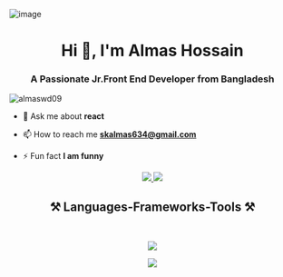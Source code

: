 ![image](https://github.com/AlmasWD09/AlmasWD09/assets/155298800/2d7776f1-feb2-4de2-93e6-0ec9acee5418)
<h1 align="center">Hi 👋, I'm Almas Hossain</h1>
<h3 align="center">A Passionate Jr.Front End Developer from Bangladesh</h3>
<p align="left"> <img src="https://komarev.com/ghpvc/?username=almaswd09&label=Profile%20views&color=0e75b6&style=flat" alt="almaswd09" /> </p>

- 💬 Ask me about **react**

- 📫 How to reach me **skalmas634@gmail.com**

- ⚡ Fun fact **I am funny**

<div align="center">
    <a href="https://www.linkedin.com/in/almas-hossain" target="_blank">
    <img src="https://img.shields.io/badge/LinkedIn-0077B5?style=for-the-badge&logo=linkedin&logoColor=white" target="_blank" />
  </a>
    <a href="#" target="_blank">
     <img src="https://img.shields.io/badge/Portfolio-FF5722?style=for-the-badge&logo=todoist&logoColor=white" target="_blank" />
  </a>
</div>

<h2 align="center">⚒️ Languages-Frameworks-Tools ⚒️</h2>
<br/>
<div align="center">
    <p><img src="https://skillicons.dev/icons?i=vscode,git,github,figma" /></p>
    <p><img src="https://skillicons.dev/icons?i=html,css,tailwind,javascript,react,firebase,express,nextjs,mongodb" /></p>
</div>


